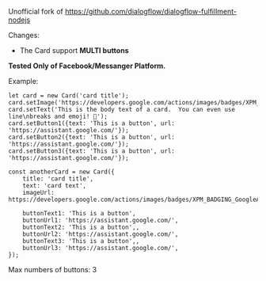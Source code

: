 Unofficial fork of https://github.com/dialogflow/dialogflow-fulfillment-nodejs

Changes:

- The Card support **MULTI buttons**

**Tested Only of Facebook/Messanger Platform.**

Example:

```
let card = new Card('card title');
card.setImage('https://developers.google.com/actions/images/badges/XPM_BADGING_GoogleAssistant_VER.png');
card.setText('This is the body text of a card.  You can even use line\nbreaks and emoji! 💁');
card.setButton1({text: 'This is a button', url: 'https://assistant.google.com/'});
card.setButton2({text: 'This is a button', url: 'https://assistant.google.com/'});
card.setButton3({text: 'This is a button', url: 'https://assistant.google.com/'});
   
const anotherCard = new Card({
	title: 'card title',
    text: 'card text',
    imageUrl: https://developers.google.com/actions/images/badges/XPM_BADGING_GoogleAssistant_VER.png,
       
    buttonText1: 'This is a button',
    buttonUrl1: 'https://assistant.google.com/',
    buttonText2: 'This is a button',,
    buttonUrl2: 'https://assistant.google.com/',
    buttonText3: 'This is a button',,
    buttonUrl3: 'https://assistant.google.com/',
});
```
    
Max numbers of buttons: 3